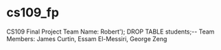 # cs109_fp

CS109 Final Project
Team Name: Robert'); DROP TABLE students;--
Team Members: James Curtin, Essam El-Messiri, George Zeng
